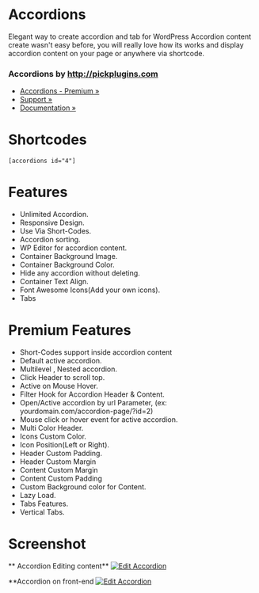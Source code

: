 # Accordions
Elegant way to create accordion and tab for WordPress
Accordion content create wasn't easy before, you will really love how its works and display accordion content on your page or anywhere via shortcode.


### Accordions by http://pickplugins.com

* [Accordions - Premium &raquo;](https://www.pickplugins.com/item/accordions-html-css3-responsive-accordion-grid-for-wordpress/?ref=wordpress.org)
* [Support &raquo;](http://www.pickplugins.com/questions/?ref=wordpress.org)
* [Documentation &raquo;](https://pickplugins.com/docs/documentation/accordions/?ref=wordpress.org)

# Shortcodes

```[accordions id="4"]```


# Features

* Unlimited Accordion.
* Responsive Design.
* Use Via Short-Codes.
* Accordion sorting.
* WP Editor for accordion content.
* Container Background Image.
* Container Background Color.
* Hide any accordion without deleting.
* Container Text Align.
* Font Awesome Icons(Add your own icons).
* Tabs

# Premium Features

* Short-Codes support inside accordion content
* Default active accordion.
* Multilevel , Nested accordion.
* Click Header to scroll top.
* Active on Mouse Hover.
* Filter Hook for Accordion Header & Content.
* Open/Active accordion by url Parameter, (ex: yourdomain.com/accordion-page/?id=2)
* Mouse click or hover event for active accordion.
* Multi Color Header.
* Icons Custom Color.
* Icon Position(Left or Right).
* Header Custom Padding.
* Header Custom Margin
* Content Custom Margin
* Content Custom Padding
* Custom Background color for Content.
* Lazy Load.
* Tabs Features.
* Vertical Tabs.


# Screenshot

** Accordion Editing content**
[![Edit Accordion](https://ps.w.org/accordions/assets/screenshot-7.gif?rev=1747755)](https://ps.w.org/accordions/assets/screenshot-7.gif?rev=1747755)

**Accordion on front-end
[![Edit Accordion](https://ps.w.org/accordions/assets/screenshot-2.png?rev=1747749)](https://ps.w.org/accordions/assets/screenshot-2.png?rev=1747749)

